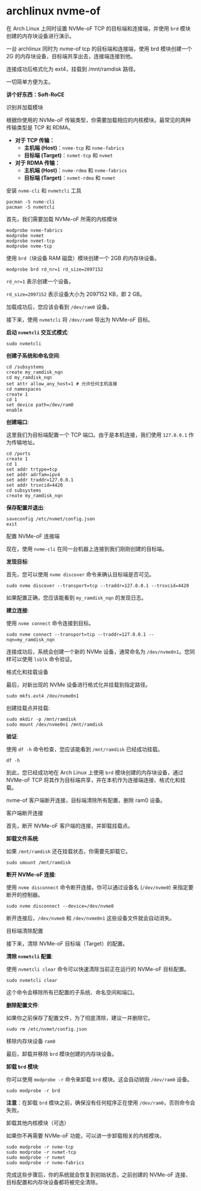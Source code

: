 # archlinux nvme-of

在 Arch Linux 上同时设置 NVMe-oF TCP 的目标端和连接端，并使用 `brd` 模块创建的内存块设备进行演示。

 一台 archlinux 同时为 nvme-of tcp 的目标端和连接端，使用 brd 模块创建一个 2G 的内存块设备，目标端共享出去，连接端连接到他。 

 连接成功后格式化为 ext4，挂载到 /mnt/ramdisk 路径。 



 一切简单方便为主。 

**讲个好东西：Soft-RoCE** 



识别并加载模块

根据你使用的 NVMe-oF 传输类型，你需要加载相应的内核模块。最常见的两种传输类型是 TCP 和 RDMA。

- **对于 TCP 传输：**
  - **主机端 (Host)**：`nvme-tcp` 和 `nvme-fabrics`
  - **目标端 (Target)**：`nvmet-tcp` 和 `nvmet`
- **对于 RDMA 传输：**
  - **主机端 (Host)**：`nvme-rdma` 和 `nvme-fabrics`
  - **目标端 (Target)**：`nvmet-rdma` 和 `nvmet`



安装 `nvme-cli` 和 `nvmetcli` 工具

```
pacman -S nvme-cli
pacman -S nvmetcli
```



首先，我们需要加载 NVMe-oF 所需的内核模块

```
modprobe nvme-fabrics
modprobe nvmet
modprobe nvmet-tcp
modprobe nvme-tcp
```



使用 `brd`（块设备 RAM 磁盘）模块创建一个 2GB 的内存块设备。

```
modprobe brd rd_nr=1 rd_size=2097152
```

`rd_nr=1` 表示创建一个设备。

`rd_size=2097152` 表示设备大小为 2097152 KB，即 2 GB。

加载成功后，您应该会看到 `/dev/ram0` 设备。



接下来，使用 `nvmetcli` 将 `/dev/ram0` 导出为 NVMe-oF 目标。



**启动 `nvmetcli` 交互式模式**:

```
sudo nvmetcli
```



**创建子系统和命名空间**:

```
cd /subsystems
create my_ramdisk_nqn
cd my_ramdisk_nqn
set attr allow_any_host=1 # 允许任何主机连接
cd namespaces
create 1
cd 1
set device path=/dev/ram0
enable
```



**创建端口**:

这里我们为目标端配置一个 TCP 端口。由于是本机连接，我们使用 `127.0.0.1` 作为传输地址。

```
cd /ports
create 1
cd 1
set addr trtype=tcp
set addr adrfam=ipv4
set addr traddr=127.0.0.1
set addr trsvcid=4420
cd subsystems
create my_ramdisk_nqn
```



**保存配置并退出**:

```
saveconfig /etc/nvmet/config.json
exit
```



配置 NVMe-oF 连接端

现在，使用 `nvme-cli` 在同一台机器上连接到我们刚刚创建的目标端。

**发现目标**:

首先，您可以使用 `nvme discover` 命令来确认目标端是否可见。

```
sudo nvme discover --transport=tcp --traddr=127.0.0.1 --trsvcid=4420
```

如果配置正确，您应该能看到 `my_ramdisk_nqn` 的发现日志。



**建立连接**:

使用 `nvme connect` 命令连接到目标。

```
sudo nvme connect --transport=tcp --traddr=127.0.0.1 --nqn=my_ramdisk_nqn
```

连接成功后，系统会创建一个新的 NVMe 设备，通常命名为 `/dev/nvme0n1`。您同样可以使用 `lsblk` 命令验证。



格式化和挂载设备

最后，对新出现的 NVMe 设备进行格式化并挂载到指定路径。

```
sudo mkfs.ext4 /dev/nvme0n1
```



创建挂载点并挂载:

```
sudo mkdir -p /mnt/ramdisk
sudo mount /dev/nvme0n1 /mnt/ramdisk
```



**验证**:

使用 `df -h` 命令检查，您应该能看到 `/mnt/ramdisk` 已经成功挂载。

```
df -h
```



到此，您已经成功地在 Arch Linux 上使用 `brd` 模块创建的内存块设备，通过 NVMe-oF TCP 将其作为目标端共享，并在本机作为连接端连接、格式化和挂载。



 nvme-of 客户端断开连接，目标端清除所有配置，删除 ram0 设备。 

客户端断开连接

首先，断开 NVMe-oF 客户端的连接，并卸载挂载点。



**卸载文件系统**:

如果 `/mnt/ramdisk` 还在挂载状态，你需要先卸载它。

```
sudo umount /mnt/ramdisk
```



**断开 NVMe-oF 连接**:

使用 `nvme disconnect` 命令断开连接。你可以通过设备名 (`/dev/nvme0`) 来指定要断开的控制器。

```
sudo nvme disconnect --device=/dev/nvme0
```

断开连接后，`/dev/nvme0` 和 `/dev/nvme0n1` 这些设备文件就会自动消失。



目标端清除配置

接下来，清除 NVMe-oF 目标端（Target）的配置。

**清除 `nvmetcli` 配置**:

使用 `nvmetcli clear` 命令可以快速清除当前正在运行的 NVMe-oF 目标配置。

```
sudo nvmetcli clear
```

这个命令会移除所有已配置的子系统、命名空间和端口。



**删除配置文件**:

如果你之前保存了配置文件，为了彻底清除，建议一并删除它。

```
sudo rm /etc/nvmet/config.json
```



移除内存块设备 `ram0`

最后，卸载并移除 `brd` 模块创建的内存块设备。



**卸载 `brd` 模块**:

你可以使用 `modprobe -r` 命令来卸载 `brd` 模块。这会自动销毁 `/dev/ram0` 设备。

```
sudo modprobe -r brd
```

**注意**：在卸载 `brd` 模块之前，确保没有任何程序正在使用 `/dev/ram0`，否则命令会失败。



卸载其他内核模块（可选）

如果你不再需要 NVMe-oF 功能，可以进一步卸载相关的内核模块。

```
sudo modprobe -r nvme-tcp
sudo modprobe -r nvmet-tcp
sudo modprobe -r nvmet
sudo modprobe -r nvme-fabrics
```

完成这些步骤后，你的系统就会恢复到初始状态，之前创建的 NVMe-oF 连接、目标配置和内存块设备都将被完全清除。